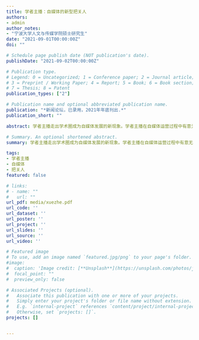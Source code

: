 ```yaml
---
title: 学者主播：自媒体的新型把关人
authors:
- admin
author_notes:
- "宁波大学人文与传媒学院硕士研究生"
date: "2021-09-01T00:00:00Z"
doi: ""

# Schedule page publish date (NOT publication's date).
publishDate: "2021-09-02T00:00:00Z"

# Publication type.
# Legend: 0 = Uncategorized; 1 = Conference paper; 2 = Journal article;
# 3 = Preprint / Working Paper; 4 = Report; 5 = Book; 6 = Book section;
# 7 = Thesis; 8 = Patent
publication_types: ["2"]

# Publication name and optional abbreviated publication name.
publication: "*新闻论坛，已录用，2021年年底刊出.*"
publication_short: ""

abstract: 学者主播走出学术圈成为自媒体发展的新现象。学者主播在自媒体运营过程中有意无意地占据舆论空间，参与和影响舆论引导过程，并且以权威、专业和科学的话语重新分配自媒体平台的话语权力。他们已经成为“大众自传播的微型把关节点”，是自媒体的新型把关人。打造学者主播把关人队伍的关键在于让学者通过自媒体完成个人价值与社会价值的二重实现。

# Summary. An optional shortened abstract.
summary: 学者主播走出学术圈成为自媒体发展的新现象。学者主播在自媒体运营过程中有意无意地占据舆论空间，参与和影响舆论引导过程，并且以权威、专业和科学的话语重新分配自媒体平台的话语权力。他们已经成为“大众自传播的微型把关节点”，是自媒体的新型把关人。打造学者主播把关人队伍的关键在于让学者通过自媒体完成个人价值与社会价值的二重实现。

tags:
- 学者主播
- 自媒体
- 把关人
featured: false

# links:
# - name: ""
#   url: ""
url_pdf: media/xuezhe.pdf
url_code: ''
url_dataset: ''
url_poster: ''
url_project: ''
url_slides: ''
url_source: ''
url_video: ''

# Featured image
# To use, add an image named `featured.jpg/png` to your page's folder. 
#image:
#  caption: 'Image credit: [**Unsplash**](https://unsplash.com/photos/jdD8gXaTZsc)'
#  focal_point: ""
#  preview_only: false

# Associated Projects (optional).
#   Associate this publication with one or more of your projects.
#   Simply enter your project's folder or file name without extension.
#   E.g. `internal-project` references `content/project/internal-project/index.md`.
#   Otherwise, set `projects: []`.
projects: []


---
```


